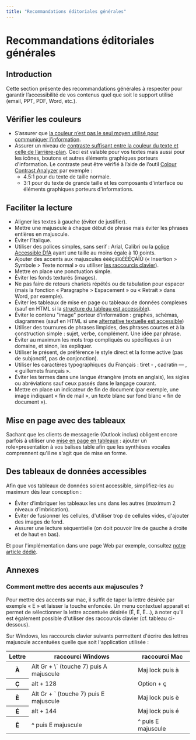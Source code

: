 ```yaml
---
title: "Recommandations éditoriales générales"
---
```


# Recommandations éditoriales générales

## Introduction
Cette section présente des recommandations générales à respecter pour garantir l’accessibilité de vos contenus quel que soit le support utilisé (email, PPT, PDF, Word, etc.).

## Vérifier les couleurs

* S’assurer que [la couleur n’est pas le seul moyen utilisé pour communiquer l’information](/fr/web/designer/couleurs-et-contrastes/#ne-pas-utiliser-la-couleur-ou-linformation-sensorielle-comme-seule-source-dinformation).
* Assurer un niveau de [contraste suffisant entre la couleur du texte et celle de l’arrière-plan](/fr/web/designer/couleurs-et-contrastes/#assurer-un-contraste-suffisant-entre-les-couleurs-de-premier-plan-et-de-fond). Ceci est valable pour vos textes mais aussi pour les icônes, boutons et autres éléments graphiques porteurs d'information. Le contraste peut être vérifié à l’aide de l’outil <a href="https://www.paciellogroup.com/resources/contrastanalyser/" hreflang="en" lang="en">Colour Contrast Analyzer</a> par exemple :
  * 4.5:1 pour du texte de taille normale.
  * 3:1 pour du texte de grande taille et les composants d'interface ou éléments graphiques porteurs d'informations.

## Faciliter la lecture

* Aligner les textes à gauche (éviter de justifier). 
* Mettre une majuscule à chaque début de phrase mais éviter les phrases entières en majuscule.
* Éviter l’italique.	
*	Utiliser des polices simples, sans serif : Arial, Calibri ou la <a href="https://opensource.orange.com/fr/category/actualites/ow2-fr/osai-fr/accessible_dfa-fr/">police Accessible DfA</a> ayant une taille au moins égale à 10 points.
*	Ajouter des accents aux majuscules éèêçàïùÉÈÊÇÀÏÙ («&nbsp;Insertion&nbsp;&gt; Symbole&nbsp;&gt; Texte normal&nbsp;» ou utiliser [les raccourcis clavier](#annexes)).
*	Mettre en place une ponctuation simple.
*	Éviter les fonds texturés (images).
* Ne pas faire de retours chariots répétés ou de tabulation pour espacer (mais la fonction «&nbsp;Paragraphe&nbsp;&gt; Espacement&nbsp;» ou «&nbsp;Retrait&nbsp;» dans Word, par exemple).
*	Éviter les tableaux de mise en page ou tableaux de données complexes (sauf en HTML si la [structure du tableau est accessible](/fr/web/developper/contenu-textuel/#structurer-les-tableaux-de-donnees)). 
*	Éviter le contenu "image" porteur d’information : graphes, schémas, diagrammes (sauf en HTML si une [alternative textuelle est accessible](/fr/web/designer/contenu-non-textuel/))
*	Utiliser des tournures de phrases limpides, des phrases courtes et à la construction simple&nbsp;: sujet, verbe, complément. Une idée par phrase.
*	Éviter au maximum les mots trop compliqués ou spécifiques à un domaine, et sinon, les expliquer.
*	Utiliser le présent, de préférence le style direct et la forme active (pas de subjonctif, pas de conjonction).
*	Utiliser les caractères typographiques du Français&nbsp;: tiret - , cadratin — , «&nbsp;guillemets français&nbsp;».
*	Éviter les termes dans une langue étrangère (mots en anglais), les sigles ou abréviations sauf ceux passés dans le langage courant.
*	Mettre en place un indicateur de fin de document (par exemple, une image indiquant «&nbsp;fin de mail&nbsp;», un texte blanc sur fond blanc «&nbsp;fin de document&nbsp;»).

## Mise en page avec des tableaux 

Sachant que les clients de messagerie (Outlook inclus) obligent encore parfois à utiliser une [mise en page en tableaux](/fr/contenu-editorial/emails/) : ajouter un role=presentation à vos balises table afin que les synthèses vocales comprennent qu'il ne s'agit que de mise en forme.  


## Des tableaux de données accessibles

Afin que vos tableaux de données soient accessible, simplifiez-les au maximum dès leur conception : 
* Éviter d’imbriquer les tableaux les uns dans les autres (maximum 2 niveaux d’imbrication).
* Éviter de fusionner les cellules, d'utiliser trop de cellules vides, d'ajouter des images de fond.
* Assurer une lecture séquentielle (on doit pouvoir lire de gauche à droite et de haut en bas).

Et pour l'implémentation dans une page Web par exemple, consultez <a href="/fr/web/developper/contenu-textuel/#structurer-les-tableaux-de-donnees" title="Structurer les tableaux de données">notre article dédié</a>.

## Annexes
### Comment mettre des accents aux majuscules ?

Pour mettre des accents sur mac, il suffit de taper la lettre désirée par exemple « E » et laisser la touche enfoncée. Un menu contextuel apparait et permet de sélectionner la lettre accentuée désirée (É, È, Ë...), à noter qu'il est également possible d'utiliser des raccourcis clavier (cf. tableau ci-dessous).  

Sur Windows, les raccourcis clavier suivants permettent d'écrire des lettres majuscule accentuées quelle que soit l'application utilisée : 

<table class="table table-striped">
  <thead>
    <tr>
      <th scope="col">Lettre</th>
      <th scope="col">raccourci Windows</th>
      <th scope="col">raccourci Mac</th>
    </tr>
  </thead>
  <tbody>
    <tr>
      <th scope="row">À</th>
      <td>Alt Gr + \` (touche 7) puis A majuscule</td>
      <td>Maj lock puis à</td>
    </tr>
    <tr>
      <th scope="row">Ç</th>
      <td>alt + 128</td>
      <td>Option + ç</td>
    </tr>
    <tr>
      <th scope="row">È</th>
      <td>Alt Gr + ` (touche 7) puis E majuscule</td>
      <td>Maj lock puis è</td>
    </tr>
    <tr>
      <th scope="row">É</th>
      <td>alt + 144</td>
      <td>Maj lock puis é</td>
    </tr>
    <tr>
      <th scope="row">Ê</th>
      <td>^ puis E majuscule </td>
      <td>^ puis E majuscule</td>
    </tr>
  </tbody>
</table>
